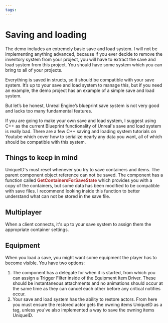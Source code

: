 ```yaml
---
tags:
---
```


# Saving and loading

The demo includes an extremely basic save and load system. I will not be implementing anything advanced, because if you ever decide to remove the inventory system from your project, you will have to extract the save and load system from this project. You should have some system which you can bring to all of your projects.

Everything is saved in structs, so it should be compatible with your save system. It’s up to your save and load system to manage this, but if you need an example, the demo project has an example of a simple save and load system.

But let’s be honest, Unreal Engine’s blueprint save system is not very good and lacks too many fundamental features.

If you are going to make your own save and load system, I suggest using C++ as the current Blueprint functionality of Unreal's save and load system is really bad.
There are a few C++ saving and loading system tutorials on Youtube which cover how to serialize nearly any data you want, all of which should be compatible with this system.

## Things to keep in mind
UniqueID's must reset whenever you try to save containers and items. The parent component object reference can not be saved. The component has a function called <span style="color:brown">**GetContainersForSaveState**</span> which provides you with a copy of the containers, but some data has been modified to be compatible with save files. I recommend looking inside this function to better understand what can not be stored in the save file.

## Multiplayer
When a client connects, it's up to your save system to assign them the appropriate container settings.

## Equipment
When you load a save, you might want some equipment the player has to become visible.
You have two options:
1. The component has a delegate for when it is started, from which you can assign a Trigger Filter inside of the Equipment Item Driver. These should be instantaneous attachments and no animations should occur at the same time as they can cancel each other before any critical notifies occur.
2. Your save and load system has the ability to restore actors. From here you must ensure the restored actor gets the owning items UniqueID as a tag, unless you've also implemented a way to save the owning items UniqueID.